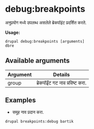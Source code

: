 # debug:breakpoints
अनुप्रयोग मध्ये उपलब्ध असलेले ब्रेकपॉइंट प्रदर्शित करते.

**Usage:**
```
drupal debug:breakpoints [arguments]
dbre
```

## Available arguments
Argument | Details
---------|-------------
group | ब्रेकपॉईंट गट नाव प्रविष्ट करा.

## Examples
* समूह नाव प्रदान करा.
```
drupal breakpoints:debug bartik
```
